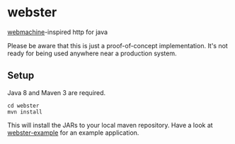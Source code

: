 webster
=======

[webmachine](https://github.com/basho/webmachine/wiki)-inspired http for java

Please be aware that this is just a proof-of-concept implementation. It's not ready for being used anywhere near
a production system.

Setup
-----

Java 8 and Maven 3 are required.

    cd webster
    mvn install

This will install the JARs to your local maven repository. Have a look at [webster-example](https://github.com/pschirmacher/webster-example)
for an example application.
